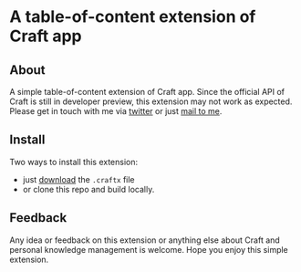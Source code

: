 # A table-of-content extension of Craft app

## About

A simple table-of-content extension of Craft app. Since the official API of Craft is still in developer preview, this extension may not work as expected. Please get in touch with me via [twitter](https://twitter.com/itshxu) or just [mail to me](https://mailto:its.hxu@gmail.com).

## Install

Two ways to install this extension:
- just [download](https://raw.githubusercontent.com/itshxu/craft-x-table-of-content/master/dist/Table%20of%20Content.craftx) the `.craftx` file
- or clone this repo and build locally.

## Feedback

Any idea or feedback on this extension or anything else about Craft and personal knowledge management is welcome. Hope you enjoy this simple extension.